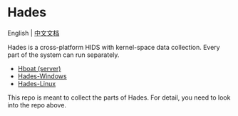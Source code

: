 # Hades

English | [中文文档](README-zh_CN.md)

Hades is a cross-platform HIDS with kernel-space data collection. Every part of the system can run separately.

- [Hboat (server)](https://github.com/theSecHunter/Hboat)
- [Hades-Windows](https://github.com/theSecHunter/Hades-Windows)
- [Hades-Linux](https://github.com/chriskaliX/Hades)

This repo is meant to collect the parts of Hades. For detail, you need to look into the repo above.
